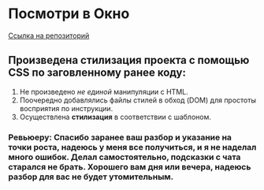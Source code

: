 # Посмотри в Окно  
[Ссылка на репозиторий](https://github.com/Endorphinol/posmotri_v_okno "Ссылка на репозиторий")  
## Произведена стилизация проекта с помощью CSS по заговленному ранее коду:  
1. Не произведено *не единой* манипуляции с HTML.
2. Поочередно добавлялись файлы стилей в обход (DOM) для простоты восприятия по инструкции.
3. Осуществлена **стилизация** в соответствии с шаблоном.

### Ревьюеру: Спасибо заранее ваш разбор и указание на точки роста, надеюсь у меня все получиться, и я не наделал много ошибок. Делал самостоятельно, подсказки с чата старался не брать. Хорошего вам дня или вечера, надеюсь разбор для вас не будет утомительным.